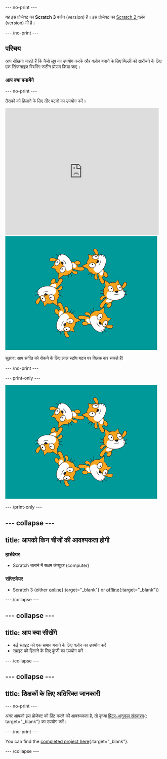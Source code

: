 --- no-print ---

यह इस प्रोजेक्ट का **Scratch 3** वर्ज़न (version) है। इस प्रोजेक्ट का  [ Scratch 2 ](https://projects.raspberrypi.org/en/projects/synchronised-swimming-scratch2) वर्ज़न (version) भी है।

--- /no-print ---

## परिचय

आप सीखना चाहते हैं कि कैसे लूप का उपयोग करके और क्लोन बनाने के लिए बिल्ली को खरोंचने के लिए एक सिंक्रनाइज़ स्विमिंग रूटीन प्रोग्राम किया जाए।

### आप क्या बनायेंगे

--- no-print ---

तैराकों को हिलाने के लिए तीर बटनो का उपयोग करें।

<div class="scratch-preview">
  <iframe allowtransparency="true" width="485" height="402" src="https://scratch.mit.edu/projects/embed/113149575/?autostart=false" frameborder="0" scrolling="no">></iframe>
  <img src="images/swim-final.png">
</div>

सुझाव: आप संगीत को रोकने के लिए लाल स्टॉप बटन पर क्लिक कर सकते हैं!

--- /no-print ---

--- print-only ---

![पूरा प्रोजेक्ट](images/swim-final.png)

--- /print-only ---

--- collapse ---
---
title: आपको किन चीजों की आवश्यकता होगी
---

### हार्डवेयर

+ Scratch चलाने में सक्षम कंप्यूटर (computer)

### सॉफ्टवेयर

+ Scratch 3 (either [online](https://rpf.io/scratchon){:target="_blank"} or [offline](https://rpf.io/scratchoff){:target="_blank"})

--- /collapse ---

--- collapse ---
---
title: आप क्या सीखेंगे
---

- कई स्प्राइट को एक समान बनाने के लिए क्लोन का उपयोग करें
- स्प्राइट को हिलाने के लिए कुंजी का उपयोग करें

--- /collapse ---

--- collapse ---
---
title: शिक्षकों के लिए अतिरिक्त जानकारी
---

--- no-print ---

अगर आपको इस प्रोजेक्ट को प्रिंट करने की आवश्यकता है, तो कृप्या [प्रिंटर-अनुकूल संस्करण](https://projects.raspberrypi.org/en/projects/synchronised-swimming/print){: target="_blank"} का उपयोग करें।

--- /no-print ---

You can find the [completed project here](https://rpf.io/p/en/synchronised-swimming-get){:target="_blank"}.

--- /collapse ---
